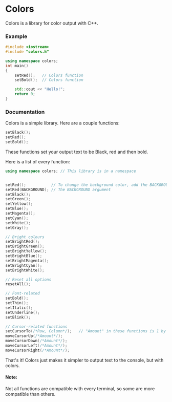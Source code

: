 # Colors

Colors is a library for color output with C++.

### Example

```cpp
#include <iostream>
#include "colors.h"

using namespace colors;
int main()
{
    setRed();   // Colors function
    setBold();  // Colors function

    std::cout << "Hello!";
    return 0;
}
```

### Documentation

Colors is a simple library. Here are a couple functions:

```cpp
setBlack();
setRed();
setBold();
```

These functions set your output text to be Black, red and then bold.

Here is a list of every function:

```cpp
using namespace colors; // This library is in a namespace


setRed();           // To change the background color, add the BACKGROUND argument like seen below
setRed(BACKGROUND); // The BACKGROUND argument
setBlack();
setGreen();
setYellow();
setBlue();
setMagenta();
setCyan();
setWhite();
setGray();

// Bright colours
setBrightRed();
setBrightGreen();
setBrightYellow();
setBrightBlue();
setBrightMagenta();
setBrightCyan();
setBrightWhite();

// Reset all options
resetAll();

// Font-related
setBold();
setThin();
setItalic();
setUnderline();
setBlink();

// Cursor-related functions
setCursorTo(/*Row, Column*/);   // "Amount" in these functions is 1 by default
moveCursorUp(/*Amount*/);
moveCursorDown(/*Amount*/);
moveCursorLeft(/*Amount*/);
moveCursorRight(/*Amount*/);
```

That's it! Colors just makes it simpler to output text to the console, but with colors.

#### Note:

Not all functions are compatible with every terminal, so some are more compatible than others.
